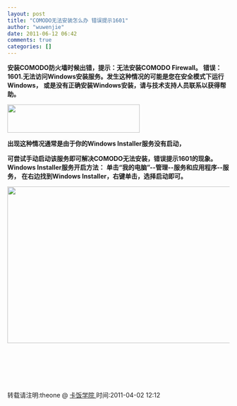 ```yaml
---
layout: post
title: "COMODO无法安装怎么办 错误提示1601"
author: "wuwenjie"
date: 2011-06-12 06:42
comments: true
categories: []
---
```

<p style="text-align: left;"><strong>安装COMODO防火墙时候出错，提示：无法安装COMODO Firewall。</strong>
<strong> 错误：1601.无法访问Windows安装服务。发生这种情况的可能是您在安全模式下运行Windows，</strong>
<strong> 或是没有正确安装Windows安装，请与技术支持人员联系以获得帮助。</strong></p>
<p style="text-align: left;"><a href="http://www.wuwenjie.tk/wp-content/uploads/2011/06/21_110402121421_1.jpg"><img class="alignnone size-medium wp-image-37" title="21_110402121421_1" src="http://www.wuwenjie.tk/wp-content/uploads/2011/06/21_110402121421_1-300x64.jpg" alt="" width="300" height="64" /></a></p>
<p style="text-align: left;"><strong>出现这种情况通常是由于你的Windows Installer服务没有启动，</strong></p>
<p style="text-align: left;"><strong>可尝试手动启动该服务即可解决COMODO无法安装，错误提示1601的现象。</strong>
<strong> Windows Installer服务开启方法：</strong>
<strong> 单击“我的电脑”--管理--服务和应用程序--服务，</strong>
<strong> 在右边找到Windows Installer，右键单击，选择启动即可。</strong></p>
<p style="text-align: left;"><a href="http://www.wuwenjie.tk/wp-content/uploads/2011/06/21_110402121438_1.jpg"><img class="alignnone size-full wp-image-38" title="21_110402121438_1" src="http://www.wuwenjie.tk/wp-content/uploads/2011/06/21_110402121438_1.jpg" alt="" width="624" height="355" /></a></p>
<p style="text-align: left;">&nbsp;</p>
<p style="text-align: left;">&nbsp;</p>
<p style="text-align: left;">&nbsp;</p>
<p style="text-align: left;">转载请注明:theone @ <a title="卡饭学院" href="http://edu.kafan.cn/" target="_blank">卡饭学院 </a> 时间:2011-04-02 12:12</p>